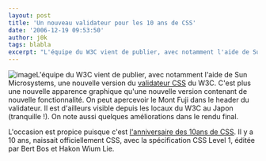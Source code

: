 ```yaml
---
layout: post
title: 'Un nouveau validateur pour les 10 ans de CSS'
date: '2006-12-19 09:53:50'
author: j0k
tags: blabla
excerpt: "L'équipe du W3C vient de publier, avec notamment l'aide de Sun Microsystems, une nouvelle version du [validateur CSS](http://jigsaw.w3.org/css-validator/) du W3C.     \nC'est plus une nouvelle apparence graphique qu'une nouvelle version contenant de nouvelle fonctionnalité. On peut apercevoir le Mont Fuji dans le header du validateur. Il est d'ailleurs      …"
---
```


![image]({http://www.w3.org/QA/2006/12/validatorcss/full-ui.png})L'équipe du W3C vient de publier, avec notamment l'aide de Sun Microsystems, une nouvelle version du [validateur CSS](http://jigsaw.w3.org/css-validator/) du W3C.
C'est plus une nouvelle apparence graphique qu'une nouvelle version contenant de nouvelle fonctionnalité. On peut apercevoir le Mont Fuji dans le header du validateur. Il est d'ailleurs visible depuis les locaux du W3C au Japon (tranquille !).   On note aussi quelques améliorations dans le rendu final.

L'occasion est propice puisque c'est [l'anniversaire des 10ans de CSS](http://standblog.org/blog/2006/12/19/93114998-10eme-anniversaire-pour-css). Il y a 10 ans, naissait officiellement CSS, avec la spécification CSS Level 1, éditée par Bert Bos et Hakon Wium Lie.

